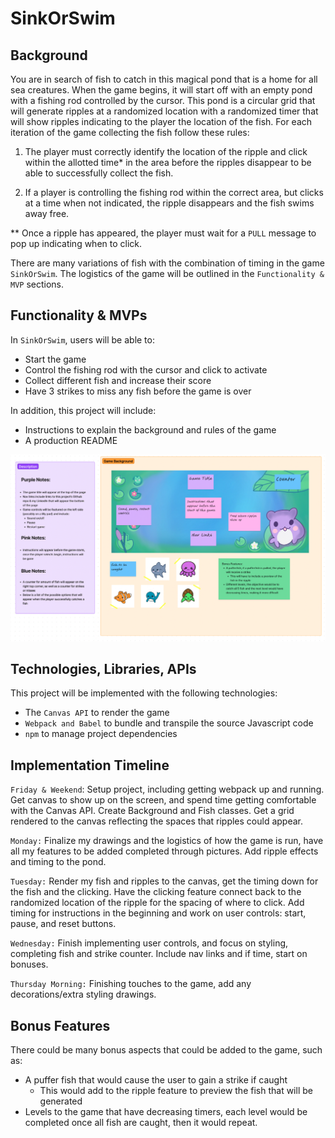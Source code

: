 # SinkOrSwim

## Background 
You are in search of fish to catch in this magical pond that is a home for all sea creatures.
When the game begins, it will start off with an empty pond with a fishing rod controlled by the cursor. This pond is a circular grid that will generate ripples at a randomized location with a randomized timer that will show ripples indicating to the player the location of the fish. For each iteration of the game collecting the fish follow these rules: 

1) The player must correctly identify the location of the ripple and click within the allotted time* in the area before the ripples disappear to be able to successfully collect the fish. 

2) If a player is controlling the fishing rod within the correct area, but clicks at a time when not indicated, the ripple disappears and the fish swims away free. 

** Once a ripple has appeared, the player must wait for a `PULL` message to pop up indicating when to click. 

There are many variations of fish with the combination of timing in the game `SinkOrSwim`. The logistics of the game will be outlined in the `Functionality & MVP` sections. 

## Functionality & MVPs 

In `SinkOrSwim`, users will be able to:
- Start the game 
- Control the fishing rod with the cursor and click to activate 
- Collect different fish and increase their score 
- Have 3 strikes to miss any fish before the game is over 

In addition, this project will include:

- Instructions to explain the background and rules of the game
- A production README 

![img](pictures/outline.png)

## Technologies, Libraries, APIs

This project will be implemented with the following technologies: 

- The `Canvas API` to render the game
- `Webpack and Babel` to bundle and transpile the source Javascript code 
-  `npm` to manage project dependencies 

## Implementation Timeline 

`Friday & Weekend`: Setup project, including getting webpack up and running. Get canvas to show up on the screen, and spend time getting comfortable with the Canvas API. Create Background and Fish classes. Get a grid rendered to the canvas reflecting the spaces that ripples could appear. 

`Monday:` Finalize my drawings and the logistics of how the game is run, have all my features to be added completed through pictures. Add ripple effects and timing to the pond.

`Tuesday:` Render my fish and ripples to the canvas, get the timing down for the fish and the clicking. Have the clicking feature connect back to the randomized location of the ripple for the spacing of where to click. Add timing for instructions in the beginning and work on user controls: start, pause, and reset buttons. 

`Wednesday:` Finish implementing user controls, and focus on styling, completing fish and strike counter. Include nav links and if time, start on bonuses.

`Thursday Morning:` Finishing touches to the game, add any decorations/extra styling drawings. 

## Bonus Features 

There could be many bonus aspects that could be added to the game, such as: 
- A puffer fish that would cause the user to gain a strike if caught 
    - This would add to the ripple feature to preview the fish that will be generated 
- Levels to the game that have decreasing timers, each level would be completed once all fish are caught, then it would repeat. 